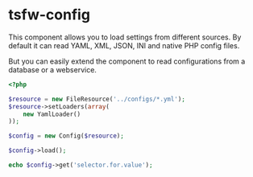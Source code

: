 tsfw-config
===========

This component allows you to load settings from different sources. By default it can read YAML, XML, JSON, INI and native PHP config files.

But you can easily extend the component to read configurations from a database or a webservice.

```php
<?php

$resource = new FileResource('../configs/*.yml');
$resource->setLoaders(array(
	new YamlLoader()
));

$config = new Config($resource);

$config->load();

echo $config->get('selector.for.value');
```